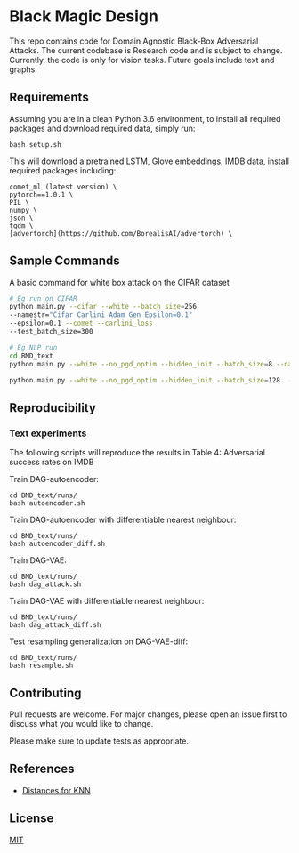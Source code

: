 # Black Magic Design

This repo contains code for Domain Agnostic Black-Box Adversarial Attacks. The current codebase is Research code and is subject to change. Currently, the code is only for vision tasks. Future goals include text and graphs.

## Requirements
Assuming you are in a clean Python 3.6 environment, to install all required packages and download required data, simply run:
```
bash setup.sh
```

This will download a pretrained LSTM, Glove embeddings, IMDB data, install required packages including:
```
comet_ml (latest version) \
pytorch==1.0.1 \
PIL \
numpy \
json \
tqdm \
[advertorch](https://github.com/BorealisAI/advertorch) \
```


## Sample Commands
A basic command for white box attack on the CIFAR dataset
```bash
# Eg run on CIFAR
python main.py --cifar --white --batch_size=256
--namestr="Cifar Carlini Adam Gen Epsilon=0.1"
--epsilon=0.1 --comet --carlini_loss
--test_batch_size=300

# Eg NLP run
cd BMD_text
python main.py --white --no_pgd_optim --hidden_init --batch_size=8 --namestr="BMD Text" --LAMBDA=10

python main.py --white --no_pgd_optim --hidden_init --batch_size=128  --namestr="carlini_Text" --LAMBDA=0.01 --carlini_loss --comet
```

## Reproducibility
### Text experiments
The following scripts will reproduce the results in Table 4: Adversarial success rates on IMDB

Train DAG-autoencoder:
```
cd BMD_text/runs/
bash autoencoder.sh
```

Train DAG-autoencoder with differentiable nearest neighbour:
```
cd BMD_text/runs/
bash autoencoder_diff.sh
```

Train DAG-VAE:
```
cd BMD_text/runs/
bash dag_attack.sh
```

Train DAG-VAE with differentiable nearest neighbour:
```
cd BMD_text/runs/
bash dag_attack_diff.sh
```

Test resampling generalization on DAG-VAE-diff:
```
cd BMD_text/runs/
bash resample.sh
```


## Contributing
Pull requests are welcome. For major changes, please open an issue first to discuss what you would like to change.

Please make sure to update tests as appropriate.

## References
- [Distances for KNN](https://arxiv.org/pdf/1708.04321.pdf)

## License
[MIT](https://choosealicense.com/licenses/mit/)

